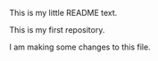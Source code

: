 This is my little README text.

This is my first repository.


I am making some changes to this file.
